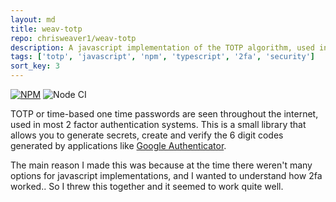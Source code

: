 ```yaml
---
layout: md
title: weav-totp
repo: chrisweaver1/weav-totp
description: A javascript implementation of the TOTP algorithm, used in applications like Google Authenticator.
tags: ['totp', 'javascript', 'npm', 'typescript', '2fa', 'security']
sort_key: 3
---
```


[![NPM](https://img.shields.io/static/v1?label=NPM&message={{page.repo}}&color=red&logo=npm)](https://nodei.co/npm/weav-totp/)
![Node CI](https://github.com/ChrisWeaver1/weav-totp/workflows/Node%20CI/badge.svg?branch=master)

TOTP or time-based one time passwords are seen throughout the internet, used in most 2 factor authentication systems. This is a small library that allows you to generate secrets, create and verify the 6 digit codes generated by applications like [Google Authenticator](https://github.com/google/google-authenticator). 

The main reason I made this was because at the time there weren't many options for javascript implementations, and I wanted to understand how 2fa worked.. So I threw this together and it seemed to work quite well. 